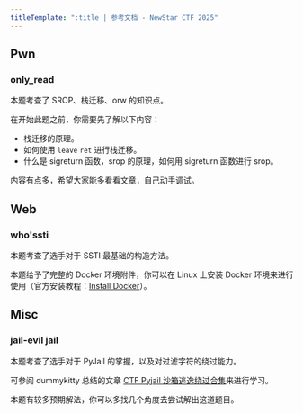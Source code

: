 ```yaml
---
titleTemplate: ":title | 参考文档 - NewStar CTF 2025"
---
```


<script setup>
import Container from '@/components/docs/Container.vue'
</script>

## Pwn

### only_read

<Container type='info'>

本题考查了 SROP、栈迁移、orw 的知识点。

</Container>

在开始此题之前，你需要先了解以下内容：

- 栈迁移的原理。
- 如何使用 `leave` `ret` 进行栈迁移。
- 什么是 sigreturn 函数，srop 的原理，如何用 sigreturn 函数进行 srop。

内容有点多，希望大家能多看看文章，自己动手调试。

## Web

### who'ssti

<Container type='info'>

本题考查了选手对于 SSTI 最基础的构造方法。

</Container>

本题给予了完整的 Docker 环境附件，你可以在 Linux 上安装 Docker 环境来进行使用<span data-desc>（官方安装教程：[Install Docker](https://docs.docker.com/engine/install/ubuntu/)）</span>。

## Misc

### jail-evil jail

<Container type='info'>

本题考查了选手对于 PyJail 的掌握，以及对过滤字符的绕过能力。

</Container>

可参阅 dummykitty 总结的文章 [CTF Pyjail 沙箱逃逸绕过合集](https://dummykitty.github.io/posts/python-沙箱逃逸绕过/)来进行学习。

本题有较多预期解法，你可以多找几个角度去尝试解出这道题目。